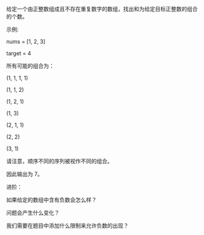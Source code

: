 给定一个由正整数组成且不存在重复数字的数组，找出和为给定目标正整数的组合的个数。

示例:

nums = [1, 2, 3]

target = 4

所有可能的组合为：

(1, 1, 1, 1)

(1, 1, 2)

(1, 2, 1)

(1, 3)

(2, 1, 1)

(2, 2)

(3, 1)

请注意，顺序不同的序列被视作不同的组合。

因此输出为 7。

进阶：

如果给定的数组中含有负数会怎么样？

问题会产生什么变化？

我们需要在题目中添加什么限制来允许负数的出现？
